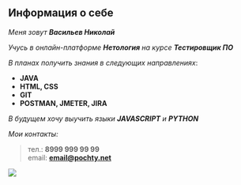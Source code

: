 Информация о себе
---


_Меня зовут **Васильев Николай**_

_Учусь в онлайн-платформе **Нетология** на курсе **Тестировщик ПО**_

_В планах получить знания в следующих направлениях_:
* **JAVA**
* **HTML, CSS**
* **GIT**
* **POSTMAN, JMETER, JIRA**

_В будущем хочу выучить языки **JAVASCRIPT** и **PYTHON**_
 
_Мои контакты:_
>тел.: **8999 999 99 99**  
>email: **email@pochty.net**  

![](https://kartinkin.net/uploads/posts/2022-02/1645709405_1-kartinkin-net-p-informatsionnie-tekhnologii-kartinki-2.jpg)
